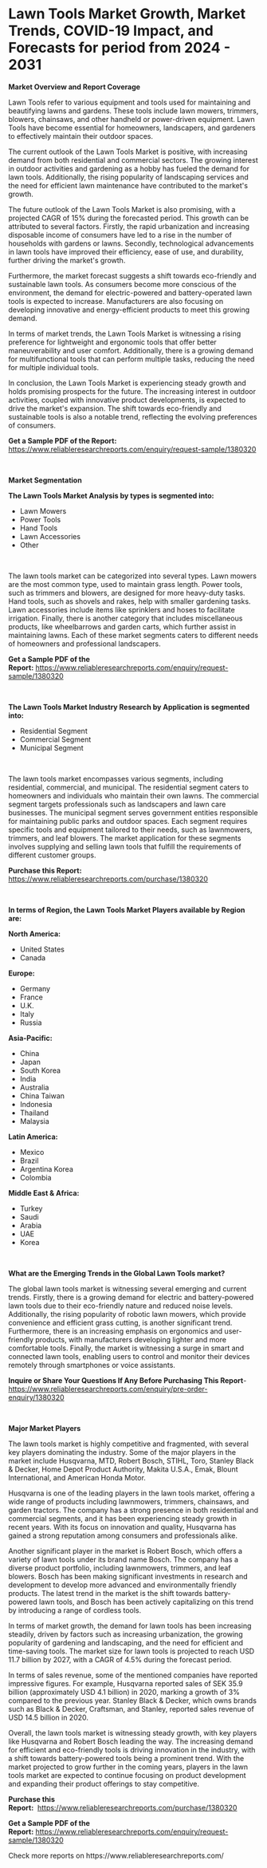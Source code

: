 <p><h1>Lawn Tools Market Growth, Market Trends, COVID-19 Impact, and Forecasts for period from 2024 - 2031</h1></p><p><strong>Market Overview and Report Coverage</strong></p>
<p><p>Lawn Tools refer to various equipment and tools used for maintaining and beautifying lawns and gardens. These tools include lawn mowers, trimmers, blowers, chainsaws, and other handheld or power-driven equipment. Lawn Tools have become essential for homeowners, landscapers, and gardeners to effectively maintain their outdoor spaces.</p><p>The current outlook of the Lawn Tools Market is positive, with increasing demand from both residential and commercial sectors. The growing interest in outdoor activities and gardening as a hobby has fueled the demand for lawn tools. Additionally, the rising popularity of landscaping services and the need for efficient lawn maintenance have contributed to the market's growth.</p><p>The future outlook of the Lawn Tools Market is also promising, with a projected CAGR of 15% during the forecasted period. This growth can be attributed to several factors. Firstly, the rapid urbanization and increasing disposable income of consumers have led to a rise in the number of households with gardens or lawns. Secondly, technological advancements in lawn tools have improved their efficiency, ease of use, and durability, further driving the market's growth.</p><p>Furthermore, the market forecast suggests a shift towards eco-friendly and sustainable lawn tools. As consumers become more conscious of the environment, the demand for electric-powered and battery-operated lawn tools is expected to increase. Manufacturers are also focusing on developing innovative and energy-efficient products to meet this growing demand.</p><p>In terms of market trends, the Lawn Tools Market is witnessing a rising preference for lightweight and ergonomic tools that offer better maneuverability and user comfort. Additionally, there is a growing demand for multifunctional tools that can perform multiple tasks, reducing the need for multiple individual tools.</p><p>In conclusion, the Lawn Tools Market is experiencing steady growth and holds promising prospects for the future. The increasing interest in outdoor activities, coupled with innovative product developments, is expected to drive the market's expansion. The shift towards eco-friendly and sustainable tools is also a notable trend, reflecting the evolving preferences of consumers.</p></p>
<p><strong>Get a Sample PDF of the Report:</strong> <a href="https://www.reliableresearchreports.com/enquiry/request-sample/1380320">https://www.reliableresearchreports.com/enquiry/request-sample/1380320</a></p>
<p>&nbsp;</p>
<p><strong>Market Segmentation</strong></p>
<p><strong>The Lawn Tools Market Analysis by types is segmented into:</strong></p>
<p><ul><li>Lawn Mowers</li><li>Power Tools</li><li>Hand Tools</li><li>Lawn Accessories</li><li>Other</li></ul></p>
<p>&nbsp;</p>
<p><p>The lawn tools market can be categorized into several types. Lawn mowers are the most common type, used to maintain grass length. Power tools, such as trimmers and blowers, are designed for more heavy-duty tasks. Hand tools, such as shovels and rakes, help with smaller gardening tasks. Lawn accessories include items like sprinklers and hoses to facilitate irrigation. Finally, there is another category that includes miscellaneous products, like wheelbarrows and garden carts, which further assist in maintaining lawns. Each of these market segments caters to different needs of homeowners and professional landscapers.</p></p>
<p><strong>Get a Sample PDF of the Report:</strong>&nbsp;<a href="https://www.reliableresearchreports.com/enquiry/request-sample/1380320">https://www.reliableresearchreports.com/enquiry/request-sample/1380320</a></p>
<p>&nbsp;</p>
<p><strong>The Lawn Tools Market Industry Research by Application is segmented into:</strong></p>
<p><ul><li>Residential Segment</li><li>Commercial Segment</li><li>Municipal Segment</li></ul></p>
<p>&nbsp;</p>
<p><p>The lawn tools market encompasses various segments, including residential, commercial, and municipal. The residential segment caters to homeowners and individuals who maintain their own lawns. The commercial segment targets professionals such as landscapers and lawn care businesses. The municipal segment serves government entities responsible for maintaining public parks and outdoor spaces. Each segment requires specific tools and equipment tailored to their needs, such as lawnmowers, trimmers, and leaf blowers. The market application for these segments involves supplying and selling lawn tools that fulfill the requirements of different customer groups.</p></p>
<p><strong>Purchase this Report:</strong>&nbsp; <a href="https://www.reliableresearchreports.com/purchase/1380320">https://www.reliableresearchreports.com/purchase/1380320</a></p>
<p>&nbsp;</p>
<p><strong>In terms of Region, the Lawn Tools Market Players available by Region are:</strong></p>
<p>
    <p> <strong> North America: </strong>
        <ul>
            <li>United States</li>
            <li>Canada</li>
        </ul>
        </p> 
    <p> <strong> Europe: </strong>
        <ul>
            <li>Germany</li>
            <li>France</li>
            <li>U.K.</li>
            <li>Italy</li>
            <li>Russia</li>
        </ul>
        </p> 
    <p> <strong> Asia-Pacific: </strong>
        <ul>
            <li>China</li>
            <li>Japan</li>
            <li>South Korea</li>
            <li>India</li>
            <li>Australia</li>
            <li>China Taiwan</li>
            <li>Indonesia</li>
            <li>Thailand</li>
            <li>Malaysia</li>
        </ul>
        </p> 
    <p> <strong> Latin America: </strong>
        <ul>
            <li>Mexico</li>
            <li>Brazil</li>
            <li>Argentina Korea</li>
            <li>Colombia</li>
        </ul>
        </p> 
    <p> <strong> Middle East & Africa: </strong>
        <ul>
            <li>Turkey</li>
            <li>Saudi</li>
            <li>Arabia</li>
            <li>UAE</li>
            <li>Korea</li>
        </ul>
    </p>
    </p>
<p>&nbsp;</p>
<p><strong>What are the Emerging Trends in the Global Lawn Tools market?</strong></p>
<p><p>The global lawn tools market is witnessing several emerging and current trends. Firstly, there is a growing demand for electric and battery-powered lawn tools due to their eco-friendly nature and reduced noise levels. Additionally, the rising popularity of robotic lawn mowers, which provide convenience and efficient grass cutting, is another significant trend. Furthermore, there is an increasing emphasis on ergonomics and user-friendly products, with manufacturers developing lighter and more comfortable tools. Finally, the market is witnessing a surge in smart and connected lawn tools, enabling users to control and monitor their devices remotely through smartphones or voice assistants.</p></p>
<p><strong>Inquire or Share Your Questions If Any Before Purchasing This Report</strong>- <a href="https://www.reliableresearchreports.com/enquiry/pre-order-enquiry/1380320">https://www.reliableresearchreports.com/enquiry/pre-order-enquiry/1380320</a></p>
<p>&nbsp;</p>
<p><strong>Major Market Players</strong></p>
<p><p>The lawn tools market is highly competitive and fragmented, with several key players dominating the industry. Some of the major players in the market include Husqvarna, MTD, Robert Bosch, STIHL, Toro, Stanley Black & Decker, Home Depot Product Authority, Makita U.S.A., Emak, Blount International, and American Honda Motor.</p><p>Husqvarna is one of the leading players in the lawn tools market, offering a wide range of products including lawnmowers, trimmers, chainsaws, and garden tractors. The company has a strong presence in both residential and commercial segments, and it has been experiencing steady growth in recent years. With its focus on innovation and quality, Husqvarna has gained a strong reputation among consumers and professionals alike.</p><p>Another significant player in the market is Robert Bosch, which offers a variety of lawn tools under its brand name Bosch. The company has a diverse product portfolio, including lawnmowers, trimmers, and leaf blowers. Bosch has been making significant investments in research and development to develop more advanced and environmentally friendly products. The latest trend in the market is the shift towards battery-powered lawn tools, and Bosch has been actively capitalizing on this trend by introducing a range of cordless tools.</p><p>In terms of market growth, the demand for lawn tools has been increasing steadily, driven by factors such as increasing urbanization, the growing popularity of gardening and landscaping, and the need for efficient and time-saving tools. The market size for lawn tools is projected to reach USD 11.7 billion by 2027, with a CAGR of 4.5% during the forecast period.</p><p>In terms of sales revenue, some of the mentioned companies have reported impressive figures. For example, Husqvarna reported sales of SEK 35.9 billion (approximately USD 4.1 billion) in 2020, marking a growth of 3% compared to the previous year. Stanley Black & Decker, which owns brands such as Black & Decker, Craftsman, and Stanley, reported sales revenue of USD 14.5 billion in 2020.</p><p>Overall, the lawn tools market is witnessing steady growth, with key players like Husqvarna and Robert Bosch leading the way. The increasing demand for efficient and eco-friendly tools is driving innovation in the industry, with a shift towards battery-powered tools being a prominent trend. With the market projected to grow further in the coming years, players in the lawn tools market are expected to continue focusing on product development and expanding their product offerings to stay competitive.</p></p>
<p><strong>Purchase this Report:</strong>&nbsp;&nbsp;<a href="https://www.reliableresearchreports.com/purchase/1380320">https://www.reliableresearchreports.com/purchase/1380320</a></p>
<p></p>
<p><strong>Get a Sample PDF of the Report:</strong>&nbsp;<a href="https://www.reliableresearchreports.com/enquiry/request-sample/1380320">https://www.reliableresearchreports.com/enquiry/request-sample/1380320</a></p>
<p>Check more reports on https://www.reliableresearchreports.com/</p>